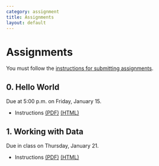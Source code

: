 ```yaml
---
category: assignment
title: Assignments
layout: default
---
```


# Assignments

You must follow the [instructions for submitting assignments](/handouts/submission-instructions.pdf).

## 0. Hello World

Due at 5:00 p.m. on Friday, January 15.

* Instructions [(PDF)](/handouts/00-README.pdf) [(HTML)](/handouts/00-README.html)

## 1. Working with Data

Due in class on Thursday, January 21.

* Instructions [(PDF)](/handouts/01-README.pdf) [(HTML)](/handouts/01-README.html)

